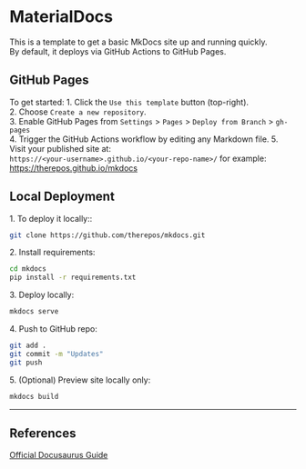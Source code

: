 # MaterialDocs

This is a template to get a basic MkDocs site up and running quickly.  
By default, it deploys via GitHub Actions to GitHub Pages.

## GitHub Pages
To get started:
1\. Click the `Use this template` button (top-right).  
2\. Choose `Create a new repository`.  
3\. Enable GitHub Pages from `Settings` > `Pages` > `Deploy from Branch` > `gh-pages`  
4\. Trigger the GitHub Actions workflow by editing any Markdown file. 
5\. Visit your published site at:  
    `https://<your-username>.github.io/<your-repo-name>/` 
    for example: https://therepos.github.io/mkdocs

## Local Deployment
1\. To deploy it locally::  
```bash
git clone https://github.com/therepos/mkdocs.git
```

2\. Install requirements:
```bash
cd mkdocs
pip install -r requirements.txt
```

3\. Deploy locally:
```bash
mkdocs serve
```

4\. Push to GitHub repo:
```bash
git add . 
git commit -m "Updates"
git push
```

5\. (Optional) Preview site locally only:
```bash
mkdocs build
```

---

## References
[Official Docusaurus Guide](https://docusaurus.io/docs)